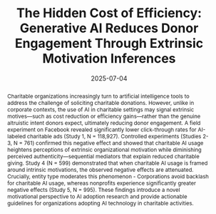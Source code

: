 ---
title: 'The Hidden Cost of Efficiency: Generative AI Reduces Donor Engagement Through Extrinsic Motivation Inferences'
authors:
- Yujie Zhao
- Pete Pengcheng Zhou
- Zengxiang Chen
author_notes:
- "Equal contribution"
- "Equal contribution"
date: '2025-07-04'
publishDate: '2024-04-29T06:53:58.049351Z'
publication_types:
- working paper
publication: 'Under 2nd Round Review at *Journal of Business Ethics*'
abstract: Charitable organizations increasingly turn to artificial intelligence tools  
    to address the challenge of soliciting charitable donations. However,  
    unlike in corporate contexts, the use of AI in  
    charitable settings may signal extrinsic motives—such as cost  
    reduction or efficiency gains—rather than the genuine altruistic  
    intent donors expect, ultimately reducing donor engagement. A field  
    experiment on Facebook revealed significantly lower click-through  
    rates for AI-labeled charitable ads (Study 1, N =  
    118,927). Controlled experiments (Studies 2-3, N = 761) confirmed  
    this negative effect and showed that charitable AI usage  
    heightens perceptions of extrinsic organizational motivation while diminishing  
    perceived authenticity—sequential mediators that explain reduced charitable giving.  
    Study 4 (N = 599) demonstrated that when charitable AI  
    usage is framed around intrinsic motivations, the observed negative  
    effects are attenuated. Crucially, entity type moderates this phenomenon - 
    Corporations avoid backlash for charitable AI usage, whereas nonprofits  
    experience significantly greater negative effects (Study 5, N =  
    995). These findings introduce a novel motivational perspective to  
    AI adoption research and provide actionable guidelines for organizations  
    adopting AI technology in charitable activities.
tags:  
- Artificial intelligence  
- Donation behavior  
- Extrinsic motivation  
- Perceived authenticity  
- Prosocial communication  
---
